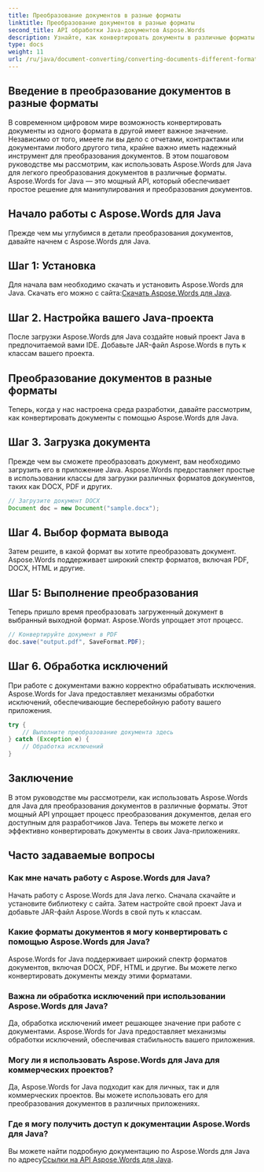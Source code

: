 ```yaml
---
title: Преобразование документов в разные форматы
linktitle: Преобразование документов в разные форматы
second_title: API обработки Java-документов Aspose.Words
description: Узнайте, как конвертировать документы в различные форматы с помощью Aspose.Words для Java. Пошаговое руководство для эффективного преобразования документов.
type: docs
weight: 11
url: /ru/java/document-converting/converting-documents-different-formats/
---
```


## Введение в преобразование документов в разные форматы

В современном цифровом мире возможность конвертировать документы из одного формата в другой имеет важное значение. Независимо от того, имеете ли вы дело с отчетами, контрактами или документами любого другого типа, крайне важно иметь надежный инструмент для преобразования документов. В этом пошаговом руководстве мы рассмотрим, как использовать Aspose.Words для Java для легкого преобразования документов в различные форматы. Aspose.Words for Java — это мощный API, который обеспечивает простое решение для манипулирования и преобразования документов.

## Начало работы с Aspose.Words для Java

Прежде чем мы углубимся в детали преобразования документов, давайте начнем с Aspose.Words для Java.

## Шаг 1: Установка

 Для начала вам необходимо скачать и установить Aspose.Words для Java. Скачать его можно с сайта:[Скачать Aspose.Words для Java](https://releases.aspose.com/words/java/).

## Шаг 2. Настройка вашего Java-проекта

После загрузки Aspose.Words для Java создайте новый проект Java в предпочитаемой вами IDE. Добавьте JAR-файл Aspose.Words в путь к классам вашего проекта.

## Преобразование документов в разные форматы

Теперь, когда у нас настроена среда разработки, давайте рассмотрим, как конвертировать документы с помощью Aspose.Words для Java.

## Шаг 3. Загрузка документа

Прежде чем вы сможете преобразовать документ, вам необходимо загрузить его в приложение Java. Aspose.Words предоставляет простые в использовании классы для загрузки различных форматов документов, таких как DOCX, PDF и других.

```java
// Загрузите документ DOCX
Document doc = new Document("sample.docx");
```

## Шаг 4. Выбор формата вывода

Затем решите, в какой формат вы хотите преобразовать документ. Aspose.Words поддерживает широкий спектр форматов, включая PDF, DOCX, HTML и другие.

## Шаг 5: Выполнение преобразования

Теперь пришло время преобразовать загруженный документ в выбранный выходной формат. Aspose.Words упрощает этот процесс.

```java
// Конвертируйте документ в PDF
doc.save("output.pdf", SaveFormat.PDF);
```

## Шаг 6. Обработка исключений

При работе с документами важно корректно обрабатывать исключения. Aspose.Words for Java предоставляет механизмы обработки исключений, обеспечивающие бесперебойную работу вашего приложения.

```java
try {
    // Выполните преобразование документа здесь
} catch (Exception e) {
    // Обработка исключений
}
```

## Заключение

В этом руководстве мы рассмотрели, как использовать Aspose.Words для Java для преобразования документов в различные форматы. Этот мощный API упрощает процесс преобразования документов, делая его доступным для разработчиков Java. Теперь вы можете легко и эффективно конвертировать документы в своих Java-приложениях.

## Часто задаваемые вопросы

### Как мне начать работу с Aspose.Words для Java?

Начать работу с Aspose.Words для Java легко. Сначала скачайте и установите библиотеку с сайта. Затем настройте свой проект Java и добавьте JAR-файл Aspose.Words в свой путь к классам.

### Какие форматы документов я могу конвертировать с помощью Aspose.Words для Java?

Aspose.Words for Java поддерживает широкий спектр форматов документов, включая DOCX, PDF, HTML и другие. Вы можете легко конвертировать документы между этими форматами.

### Важна ли обработка исключений при использовании Aspose.Words для Java?

Да, обработка исключений имеет решающее значение при работе с документами. Aspose.Words for Java предоставляет механизмы обработки исключений, обеспечивая стабильность вашего приложения.

### Могу ли я использовать Aspose.Words для Java для коммерческих проектов?

Да, Aspose.Words for Java подходит как для личных, так и для коммерческих проектов. Вы можете использовать его для преобразования документов в различных приложениях.

### Где я могу получить доступ к документации Aspose.Words для Java?

Вы можете найти подробную документацию по Aspose.Words для Java по адресу[Ссылки на API Aspose.Words для Java](https://reference.aspose.com/words/java/).